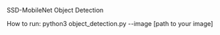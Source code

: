 SSD-MobileNet Object Detection

How to run: 
python3 object_detection.py --image [path to your image]